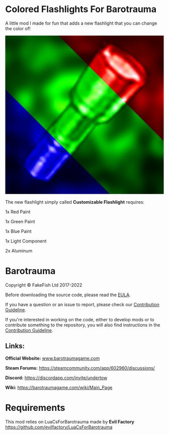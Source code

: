 # Colored Flashlights For Barotrauma
A little mod I made for fun that adds a new flashlight that you can change the color of!

![Alt text](icon.png?raw=true "Colored Flashlight Icon")

The new flashlight simply called **Customizable Flashlight** requires:

1x Red Paint

1x Green Paint

1x Blue Paint

1x Light Component

2x Aluminum

# Barotrauma

Copyright © FakeFish Ltd 2017-2022

Before downloading the source code, please read the [EULA](EULA.txt).

If you have a question or an issue to report, please check our [Contribution Guideline](https://github.com/Regalis11/Barotrauma/blob/master/CONTRIBUTING.md).

If you're interested in working on the code, either to develop mods or to contribute something to the repository, you will also find instructions in the [Contribution Guideline](https://github.com/Regalis11/Barotrauma/blob/master/CONTRIBUTING.md).

## Links:

**Official Website:** www.barotraumagame.com

**Steam Forums:** https://steamcommunity.com/app/602960/discussions/

**Discord:** https://discordapp.com/invite/undertow

**Wiki:** https://barotraumagame.com/wiki/Main_Page

# Requirements
This mod relies on LuaCsForBarotrauma made by **Evil Factory** https://github.com/evilfactory/LuaCsForBarotrauma
